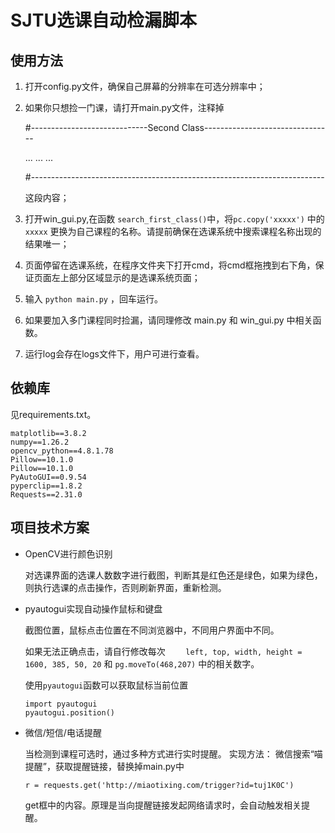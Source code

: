 # SJTU选课自动检漏脚本
## 使用方法
1. 打开config.py文件，确保自己屏幕的分辨率在可选分辨率中；
2. 如果你只想捡一门课，请打开main.py文件，注释掉

    #-----------------------------Second Class--------------------------------

    ...
    ...
    ...

    #-------------------------------------------------------------------------

    这段内容；

3. 打开win_gui.py,在函数 `search_first_class()`中，将`pc.copy('xxxxx')` 中的 `xxxxx` 更换为自己课程的名称。请提前确保在选课系统中搜索课程名称出现的结果唯一；
4. 页面停留在选课系统，在程序文件夹下打开cmd，将cmd框拖拽到右下角，保证页面左上部分区域显示的是选课系统页面；
5. 输入 `python main.py` ，回车运行。
6. 如果要加入多门课程同时捡漏，请同理修改 main.py 和 win_gui.py 中相关函数。
7. 运行log会存在logs文件下，用户可进行查看。

## 依赖库
见requirements.txt。
```
matplotlib==3.8.2
numpy==1.26.2
opencv_python==4.8.1.78
Pillow==10.1.0
Pillow==10.1.0
PyAutoGUI==0.9.54
pyperclip==1.8.2
Requests==2.31.0
```

## 项目技术方案
- OpenCV进行颜色识别

    对选课界面的选课人数数字进行截图，判断其是红色还是绿色，如果为绿色，则执行选课的点击操作，否则刷新界面，重新检测。
- pyautogui实现自动操作鼠标和键盘

    截图位置，鼠标点击位置在不同浏览器中，不同用户界面中不同。
    
    如果无法正确点击，请自行修改每次 `    left, top, width, height = 1600, 385, 50, 20`   和 `pg.moveTo(468,207)` 中的相关数字。

    使用`pyautogui`函数可以获取鼠标当前位置
    ```
    import pyautogui
    pyautogui.position()
    ```
    

- 微信/短信/电话提醒
    
    当检测到课程可选时，通过多种方式进行实时提醒。
    实现方法：
    微信搜索“喵提醒”，获取提醒链接，替换掉main.py中 
    
    `r = requests.get('http://miaotixing.com/trigger?id=tuj1K0C')` 
    
    get框中的内容。原理是当向提醒链接发起网络请求时，会自动触发相关提醒。

